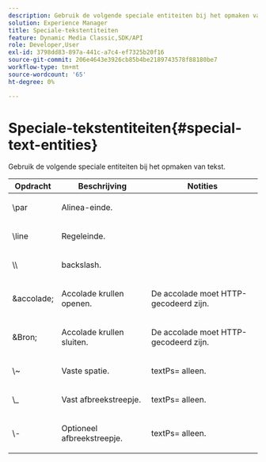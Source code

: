 ```yaml
---
description: Gebruik de volgende speciale entiteiten bij het opmaken van tekst.
solution: Experience Manager
title: Speciale-tekstentiteiten
feature: Dynamic Media Classic,SDK/API
role: Developer,User
exl-id: 3798dd83-897a-441c-a7c4-ef7325b20f16
source-git-commit: 206e4643e3926cb85b4be2189743578f88180be7
workflow-type: tm+mt
source-wordcount: '65'
ht-degree: 0%

---
```


# Speciale-tekstentiteiten{#special-text-entities}

Gebruik de volgende speciale entiteiten bij het opmaken van tekst.

<table id="table_CFEB845C1B9A475CA52ECDFA9BB59A9D"> 
 <thead> 
  <tr> 
   <th class="entry"> Opdracht </th> 
   <th class="entry"> Beschrijving </th> 
   <th class="entry"> Notities </th> 
  </tr> 
 </thead>
 <tbody> 
  <tr> 
   <td> <span class="codeph"> \par</span> </td> 
   <td> <p>Alinea-einde. </p> </td> 
   <td> <p> </p> </td> 
  </tr> 
  <tr> 
   <td> <span class="codeph"> \line </span> </td> 
   <td> <p>Regeleinde. </p> </td> 
   <td> <p> </p> </td> 
  </tr> 
  <tr> 
   <td> <span class="codeph"> \\ </span> </td> 
   <td> <p>backslash. </p> </td> 
   <td> <p> </p> </td> 
  </tr> 
  <tr> 
   <td> <span class="codeph"> &amp;accolade; </span> </td> 
   <td> <p>Accolade krullen openen. </p> </td> 
   <td> <p>De accolade moet HTTP-gecodeerd zijn. </p> </td> 
  </tr> 
  <tr> 
   <td> <span class="codeph"> &amp;Bron; </span> </td> 
   <td> <p>Accolade krullen sluiten. </p> </td> 
   <td> <p>De accolade moet HTTP-gecodeerd zijn. </p> </td> 
  </tr> 
  <tr> 
   <td> <span class="codeph"> \~ </span> </td> 
   <td> <p>Vaste spatie. </p> </td> 
   <td> <p><span class="codeph"> textPs=</span> alleen. </p> </td> 
  </tr> 
  <tr> 
   <td> <span class="codeph"> \_</span> </td> 
   <td> <p>Vast afbreekstreepje. </p> </td> 
   <td> <p><span class="codeph"> textPs=</span> alleen. </p> </td> 
  </tr> 
  <tr> 
   <td> <span class="codeph"> \- </span> </td> 
   <td> <p>Optioneel afbreekstreepje. </p> </td> 
   <td> <p><span class="codeph"> textPs=</span> alleen. </p> </td> 
  </tr> 
 </tbody> 
</table>
